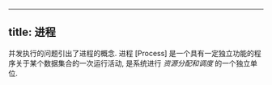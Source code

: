 
---
title: 进程
---

并发执行的问题引出了进程的概念. 进程 [Process] 是一个具有一定独立功能的程序关于某个数据集合的一次运行活动, 是系统进行 *资源分配和调度* 的一个独立单位. 

[](/408/operating-system/进程控制块.md#:embed)
[](/408/operating-system/七态模型及调度.md#:embed)
[](/408/operating-system/内核.md#:embed)
[](/408/operating-system/进程同步机制.md#:embed)
[](/408/operating-system/信号量机制.md#:embed)
[](/408/operating-system/经典的进程同步问题.md#:embed)
